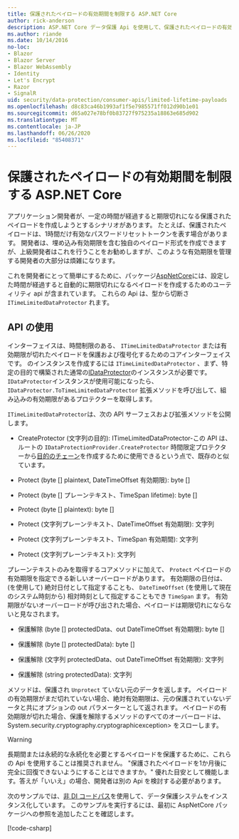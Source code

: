 ```yaml
---
title: 保護されたペイロードの有効期間を制限する ASP.NET Core
author: rick-anderson
description: ASP.NET Core データ保護 Api を使用して、保護されたペイロードの有効期間を制限する方法について説明します。
ms.author: riande
ms.date: 10/14/2016
no-loc:
- Blazor
- Blazor Server
- Blazor WebAssembly
- Identity
- Let's Encrypt
- Razor
- SignalR
uid: security/data-protection/consumer-apis/limited-lifetime-payloads
ms.openlocfilehash: d8c83ca46b1993af1f5e7985571ff012d90b1e01
ms.sourcegitcommit: d65a027e78bf0b83727f975235a18863e685d902
ms.translationtype: MT
ms.contentlocale: ja-JP
ms.lasthandoff: 06/26/2020
ms.locfileid: "85408371"
---
```

# <a name="limit-the-lifetime-of-protected-payloads-in-aspnet-core"></a>保護されたペイロードの有効期間を制限する ASP.NET Core

アプリケーション開発者が、一定の時間が経過すると期限切れになる保護されたペイロードを作成しようとするシナリオがあります。 たとえば、保護されたペイロードは、1時間だけ有効なパスワードリセットトークンを表す場合があります。 開発者は、埋め込み有効期限を含む独自のペイロード形式を作成できますが、上級開発者はこれを行うことをお勧めしますが、このような有効期限を管理する開発者の大部分は煩雑になります。

これを開発者にとって簡単にするために、パッケージ[AspNetCore](https://www.nuget.org/packages/Microsoft.AspNetCore.DataProtection.Extensions/)には、設定した時間が経過すると自動的に期限切れになるペイロードを作成するためのユーティリティ api が含まれています。 これらの Api は、型から切断さ `ITimeLimitedDataProtector` れます。

## <a name="api-usage"></a>API の使用

インターフェイスは、時間制限のある、 `ITimeLimitedDataProtector` または有効期限が切れたペイロードを保護および復号化するためのコアインターフェイスです。 のインスタンスを作成するには `ITimeLimitedDataProtector` 、まず、特定の目的で構築された通常の[IDataProtector](xref:security/data-protection/consumer-apis/overview)のインスタンスが必要です。 `IDataProtector`インスタンスが使用可能になったら、 `IDataProtector.ToTimeLimitedDataProtector` 拡張メソッドを呼び出して、組み込みの有効期限があるプロテクターを取得します。

`ITimeLimitedDataProtector`は、次の API サーフェスおよび拡張メソッドを公開します。

* CreateProtector (文字列の目的): ITimeLimitedDataProtector-この API は、ルートの `IDataProtectionProvider.CreateProtector` 時間限定プロテクターから[目的のチェーン](xref:security/data-protection/consumer-apis/purpose-strings)を作成するために使用できるという点で、既存のと似ています。

* Protect (byte [] plaintext, DateTimeOffset 有効期限): byte []

* Protect (byte [] プレーンテキスト、TimeSpan lifetime): byte []

* Protect (byte [] plaintext): byte []

* Protect (文字列プレーンテキスト、DateTimeOffset 有効期限): 文字列

* Protect (文字列プレーンテキスト、TimeSpan 有効期間): 文字列

* Protect (文字列プレーンテキスト): 文字列

プレーンテキストのみを取得するコアメソッドに加えて、 `Protect` ペイロードの有効期限を指定できる新しいオーバーロードがあります。 有効期限の日付は、(を使用して) 絶対日付として指定することも、 `DateTimeOffset` (を使用して現在のシステム時刻から) 相対時刻として指定することもでき `TimeSpan` ます。 有効期限がないオーバーロードが呼び出された場合、ペイロードは期限切れにならないと見なされます。

* 保護解除 (byte [] protectedData、out DateTimeOffset 有効期限): byte []

* 保護解除 (byte [] protectedData): byte []

* 保護解除 (文字列 protectedData、out DateTimeOffset 有効期限): 文字列

* 保護解除 (string protectedData): 文字列

メソッドは、保護され `Unprotect` ていない元のデータを返します。 ペイロードの有効期限がまだ切れていない場合、絶対有効期限は、元の保護されていないデータと共にオプションの out パラメーターとして返されます。 ペイロードの有効期限が切れた場合、保護を解除するメソッドのすべてのオーバーロードは、System.security.cryptography.cryptographicexception> をスローします。

>[!WARNING]
> 長期間または永続的な永続化を必要とするペイロードを保護するために、これらの Api を使用することは推奨されません。 "保護されたペイロードを1か月後に完全に回復できないようにすることはできますか。" 優れた目安として機能します。答えが「いいえ」の場合、開発者は別の Api を検討する必要があります。

次のサンプルでは、[非 DI コードパス](xref:security/data-protection/configuration/non-di-scenarios)を使用して、データ保護システムをインスタンス化しています。 このサンプルを実行するには、最初に AspNetCore パッケージへの参照を追加したことを確認します。

[!code-csharp[](limited-lifetime-payloads/samples/limitedlifetimepayloads.cs)]
